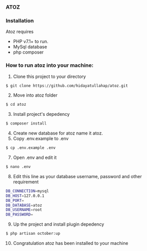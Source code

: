 ### ATOZ
### Installation

Atoz requires 
- PHP v7.1+ to run.
- MySql database
- php composer

### How to run atoz into your machine:
1. Clone this project to your directory

```sh
$ git clone https://github.com/hidayatullahap/atoz.git
```
2. Move into atoz folder
```sh
$ cd atoz
```
3. Install project's depedency

```sh
$ composer install
```
4. Create new database for atoz name it atoz.
5. Copy .env.example to .env
```sh
$ cp .env.example .env
```
7. Open .env and edit it
```sh
$ nano .env
```
8. Edit this line as your database username, password and other requirement
```sh
DB_CONNECTION=mysql
DB_HOST=127.0.0.1
DB_PORT=
DB_DATABASE=atoz
DB_USERNAME=root
DB_PASSWORD=
```
9. Up the project and install plugin depedency
```sh
$ php artisan october:up
```
10. Congratulation atoz has been installed to your machine